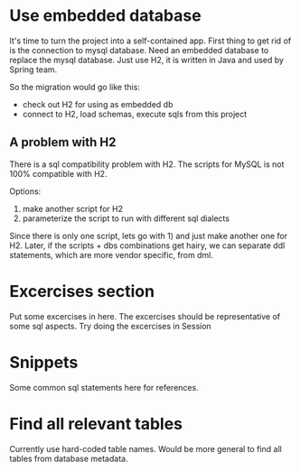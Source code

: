 # Use embedded database
It's time to turn the project into a self-contained app.
First thing to get rid of is the connection to mysql database.
Need an embedded database to replace the mysql database.
Just use H2, it is written in Java and used by Spring team.

So the migration would go like this:
- check out H2 for using as embedded db
- connect to H2, load schemas, execute sqls from this project

## A problem with H2
There is a sql compatibility problem with H2.
The scripts for MySQL is not 100% compatible with H2.

Options:
1) make another script for H2
2) parameterize the script to run with different sql dialects

Since there is only one script, lets go with 1) and just make another one for H2.
Later, if the scripts + dbs combinations get hairy, 
we can separate ddl statements, which are more vendor specific, from dml.

# Excercises section 
Put some excercises in here.
The excercises should be representative of some sql aspects.
Try doing the excercises in Session

# Snippets
Some common sql statements here for references.

# Find all relevant tables
Currently use hard-coded table names.
Would be more general to find all tables from database metadata.

